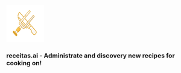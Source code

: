 <br />
<img src="documents/receitas-logo.png" width="100"/>


### receitas.ai - Administrate and discovery new recipes for cooking on!

